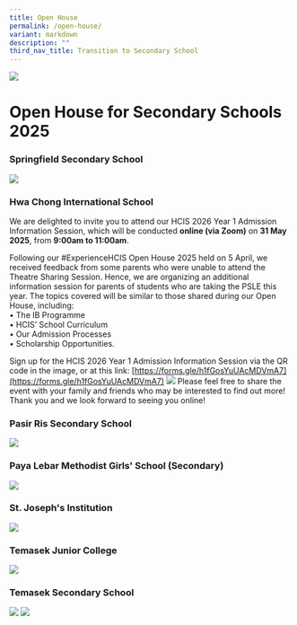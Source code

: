 ```yaml
---
title: Open House
permalink: /open-house/
variant: markdown
description: ""
third_nav_title: Transition to Secondary School
---
```

![](/images/banner.gif)

Open House for Secondary Schools 2025
=====================================
### Springfield Secondary School
![](/images/2025SpringfieldSS.jpg)

### Hwa Chong International School

We are delighted to invite you to attend our HCIS 2026 Year 1 Admission Information Session, which will be conducted <b>online (via Zoom)</b> on <b>31 May 2025</b>, from <b>9:00am to 11:00am</b>.

Following our #ExperienceHCIS Open House 2025 held on 5 April, we received feedback from some parents who were unable to attend the Theatre Sharing Session. Hence, we are organizing an additional information session for parents of students who are taking the PSLE this year. The topics covered will be similar to those shared during our Open House, including:<br>
• The IB Programme<br>
• HCIS’ School Curriculum<br>
• Our Admission Processes<br>
• Scholarship Opportunities.

Sign up for the HCIS 2026 Year 1 Admission Information Session via the QR code in the image, or at this link: [https://forms.gle/h1fGosYuUAcMDVmA7](https://forms.gle/h1fGosYuUAcMDVmA7)
![](/images/2026_HCIS_Y1_Admission_Info_Session.jpg)
Please feel free to share the event with your family and friends who may be interested to find out more! <br>Thank you and we look forward to seeing you online!

### Pasir Ris Secondary School
![](/images/PRSS_e_Open_House_2025.png)

### Paya Lebar Methodist Girls' School (Secondary)
![](/images/PLMGSS_Open_House.jpg)

### St. Joseph's Institution
![](/images/SJI_Open_house_2025.jpg)

### Temasek Junior College
![](/images/TJC_IP_Open_House__10_May_.png)

### Temasek Secondary School
![](/images/TMS_2025_DSA_Online_Outreach_Page_1.png)
![](/images/TMS_2025_DSA_Online_Outreach_Page_2.png)